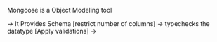 Mongoose is a Object Modeling tool


-> It Provides Schema [restrict number of columns]
-> typechecks the datatype [Apply validations]
-> 

